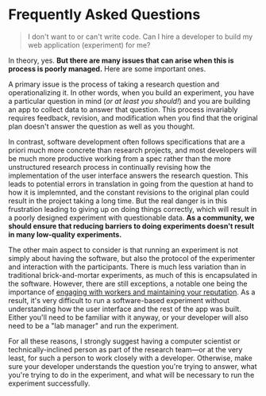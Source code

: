 # Frequently Asked Questions

> I don't want to or can't write code. Can I hire a developer to build my web
 application (experiment) for me? 

In theory, yes. **But there are many issues that can arise when this is 
process is poorly managed.** Here are some important ones. 

A primary issue is the process of taking a research question and
operationalizing it. In other words, when you build an experiment, you have a
particular question in mind (*or at least you should!*) and you are building an
app to collect data to answer that question. This process invariably requires
feedback, revision, and modification when you find that the original plan 
doesn't answer the question as well as you thought.
  
In contrast, software development often follows specifications that are a priori
much more concrete than research projects, and most developers will be much more
productive working from a spec rather than the more unstructured research
process in continually revising how the implementation of the user interface
answers the research question. This leads to potential errors in translation in
going from the question at hand to how it is implemnted, and the constant
revisions to the original plan could result in the project taking a long time.
But the real danger is in this frustration leading to giving up on doing things
correctly, which will result in a poorly designed experiment with questionable
data. **As a community, we should ensure that reducing barriers to doing
experiments doesn't result in many low-quality experiments.**

The other main aspect to consider is that running an experiment is not simply
about having the software, but also the protocol of the experimenter and
interaction with the participants. There is much less variation than in
traditional brick-and-mortar experiments, as much of this is encapsulated in the
software. However, there are still exceptions, a notable one being the
importance of [engaging with workers and maintaining your
reputation](../launching/forums-reputation.md). As a result, it's very difficult to run a
software-based experiment without understanding how the user interface and the
rest of the app was built. Either you'll need to be familiar with it anyway, or
your developer will also need to be a "lab manager" and run the experiment.

For all these reasons, I strongly suggest having a computer scientist or 
technically-inclined person as part of the research team—or at the very 
least, for such a person to work closely with a developer. Otherwise, make 
sure your developer understands the question you're trying to answer, what 
you're trying to do in the experiment, and what will be necessary to run the 
experiment successfully.  
